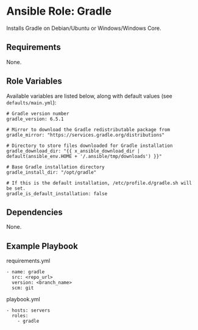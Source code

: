 # Ansible Role: Gradle

Installs Gradle on Debian/Ubuntu or Windows/Windows Core.

## Requirements

None.

## Role Variables

Available variables are listed below, along with default values (see `defaults/main.yml`):

```
# Gradle version number
gradle_version: 6.5.1

# Mirror to download the Gradle redistributable package from
gradle_mirror: "https://services.gradle.org/distributions"

# Directory to store files downloaded for Gradle installation
gradle_download_dir: "{{ x_ansible_download_dir | default(ansible_env.HOME + '/.ansible/tmp/downloads') }}"

# Base Gradle installation directory
gradle_install_dir: "/opt/gradle"

# If this is the default installation, /etc/profile.d/gradle.sh will be set.
gradle_is_default_installation: false
```

## Dependencies

None.

## Example Playbook

requirements.yml
```
- name: gradle
  src: <repo_url>
  version: <branch_name>
  scm: git
```

playbook.yml
```
- hosts: servers
  roles:
    - gradle
```
